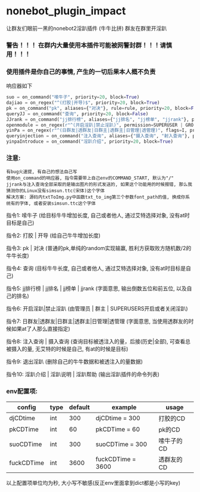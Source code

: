 # nonebot_plugin_impact

让群友们眼前一黑的nonebot2淫趴插件 (牛牛比拼)
群友在群里开淫趴


### 警告！！！  在群内大量使用本插件可能被网警封群！！！请慎用！！！
### 使用插件是你自己的事情, 产生的一切后果本人概不负责



响应器如下

```python
suo = on_command("嗦牛子", priority=20, block=True)
dajiao = on_regex("^(打胶|开导)$", priority=20, block=True)
pk = on_command("pk", aliases={"对决"}, rule=rule, priority=20, block=False)
queryJJ = on_command("查询", priority=20, block=False)
JJrank = on_command("jj排行榜", aliases={"jj排名", "jj榜单", "jjrank"}, priority=20, block=True)
openmodule = on_regex(r"^(开启淫趴|禁止淫趴)", permission=SUPERUSER | GROUP_ADMIN | GROUP_OWNER, flags=I, priority=20, block=True)
yinPa = on_regex(r"^(日群友|透群友|日群主|透群主|日管理|透管理)", flags=I, priority=20, block=True)
queryinjection = on_command("注入查询", aliases={"摄入查询", "射入查询"}, priority=20, block=True)
yinpaIntroduce = on_command("淫趴介绍", priority=20, block=True)
```

### 注意:

    有bug火速提, 有自己的想法自己写
    使用on_command的响应器, 指令需要带上自己env的COMMAND_START, 默认为"/"
    jjrank与注入查询全部采取的是输出图片的形式发送的, 如果这个功能用的时候报错, 那么我猜测你的Linux没有simsun.ttc(宋体)这个字体
    解决方案: 源码内txtToImg.py中函数txt_to_img第三个参数font_path的值, 换成你系统有的字体, 或者安装simsun.ttc这个字体





指令1: 嗦牛子 (给目标牛牛增加长度, 自己或者他人, 通过艾特选择对象, 没有at时目标是自己)

指令2: 打胶 | 开导 (给自己牛牛增加长度)

指令3: pk | 对决 (普通的pk,单纯的random实现输赢, 胜利方获取败方随机数/2的牛牛长度)

指令4: 查询 (目标牛牛长度, 自己或者他人, 通过艾特选择对象, 没有at时目标是自己)

指令5: jj排行榜 | jj排名 | jj榜单 | jjrank (字面意思, 输出倒数五位和前五位, 以及自己的排名)

指令6: 开启淫趴|禁止淫趴 (由管理员 | 群主 | SUPERUSERS开启或者关闭淫趴)

指令7: 日群友|透群友|日群主|透群主|日管理|透管理  (字面意思, 当使用透群友的时候如果at了人那么直接指定)

指令8: 注入查询 | 摄入查询 (查询目标被透注入的量，后接(历史|全部), 可查看总被摄入的量, 无艾特的时候是自己, 有at的时候是目标)

指令9: 退出淫趴 (删除自己的牛牛数据和被透注入的量数据)

指令10: 淫趴介绍 | 淫趴说明 | 淫趴帮助 (输出淫趴插件的命令列表)

### env配置项:
| config     | type | default | example           | usage      |
| ---------- | ---- | ------- | ----------------- | ---------- |
| djCDtime   | int  | 300     | djCDtime = 300    | 打胶的CD   |
| pkCDTime   | int  | 60      | pkCDTime = 60     | pk的CD     |
| suoCDTime  | int  | 300     | suoCDTime = 300   | 嗦牛子的CD |
| fuckCDTime | int  | 3600    | fuckCDTime = 3600 | 透群友的CD |

以上配置项单位均为秒, 大小写不敏感(反正env里面拿到dict都是小写的key)
